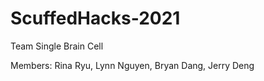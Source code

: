 # ScuffedHacks-2021
Team Single Brain Cell

Members:
Rina Ryu, 
Lynn Nguyen, 
Bryan Dang, 
Jerry Deng
